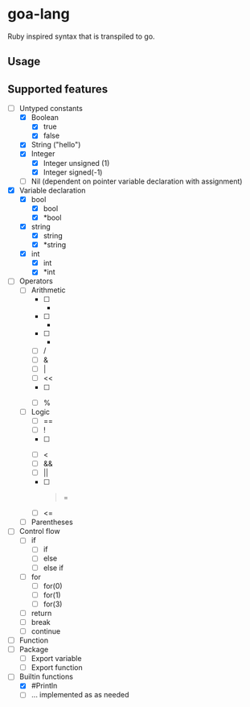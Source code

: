 # goa-lang
Ruby inspired syntax that is transpiled to go.

## Usage

## Supported features
- [ ] Untyped constants
  - [X] Boolean
    - [X] true
    - [X] false
  - [X] String ("hello")
  - [X] Integer
    - [X] Integer unsigned (1)
    - [X] Integer signed(-1)
  - [ ] Nil (dependent on pointer variable declaration with assignment)
- [X] Variable declaration
  - [X] bool
    - [X] bool
    - [X] *bool
  - [X] string
    - [X] string
    - [X] *string
  - [X] int
    - [x] int
    - [x] *int
- [ ] Operators
  - [ ] Arithmetic
    - [ ] +
    - [ ] -
    - [ ] *
    - [ ] /
    - [ ] &
    - [ ] |
    - [ ] <<
    - [ ] >>
    - [ ] %
  - [ ] Logic
    - [ ] ==
    - [ ] !
    - [ ] >
    - [ ] <
    - [ ] &&
    - [ ] ||
    - [ ] >=
    - [ ] <=
  - [ ] Parentheses
- [ ] Control flow
  - [ ] if
    - [ ] if
    - [ ] else
    - [ ] else if
  - [ ] for
    - [ ] for(0)
    - [ ] for(1)
    - [ ] for(3)
  - [ ] return
  - [ ] break
  - [ ] continue
- [ ] Function
- [ ] Package
  - [ ] Export variable
  - [ ] Export function
- [ ] Builtin functions
  - [X] #Println
  - [ ] ... implemented as as needed
